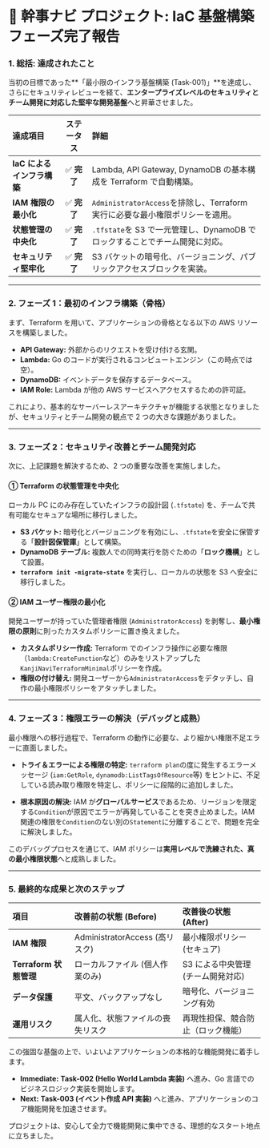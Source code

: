 # 🚀 幹事ナビ プロジェクト: IaC 基盤構築フェーズ完了報告

### 1. 総括: 達成されたこと

当初の目標であった**「最小限のインフラ基盤構築 (Task-001)」**を達成し、さらにセキュリティレビューを経て、**エンタープライズレベルのセキュリティとチーム開発に対応した堅牢な開発基盤**へと昇華させました。

| 達成項目                   | ステータス  | 詳細                                                                          |
| :------------------------- | :---------: | :---------------------------------------------------------------------------- |
| **IaC によるインフラ構築** | ✅ **完了** | Lambda, API Gateway, DynamoDB の基本構成を Terraform で自動構築。             |
| **IAM 権限の最小化**       | ✅ **完了** | `AdministratorAccess`を排除し、Terraform 実行に必要な最小権限ポリシーを適用。 |
| **状態管理の中央化**       | ✅ **完了** | `.tfstate`を S3 で一元管理し、DynamoDB でロックすることでチーム開発に対応。   |
| **セキュリティ堅牢化**     | ✅ **完了** | S3 バケットの暗号化、バージョニング、パブリックアクセスブロックを実装。       |

---

### 2. フェーズ 1：最初のインフラ構築（骨格）

まず、Terraform を用いて、アプリケーションの骨格となる以下の AWS リソースを構築しました。

- **API Gateway:** 外部からのリクエストを受け付ける玄関。
- **Lambda:** Go のコードが実行されるコンピュートエンジン（この時点では空）。
- **DynamoDB:** イベントデータを保存するデータベース。
- **IAM Role:** Lambda が他の AWS サービスへアクセスするための許可証。

これにより、基本的なサーバーレスアーキテクチャが機能する状態となりましたが、セキュリティとチーム開発の観点で 2 つの大きな課題がありました。

---

### 3. フェーズ 2：セキュリティ改善とチーム開発対応

次に、上記課題を解決するため、2 つの重要な改善を実施しました。

#### ① Terraform の状態管理を中央化

ローカル PC にのみ存在していたインフラの設計図 (`.tfstate`) を、チームで共有可能なセキュアな場所に移行しました。

- **S3 バケット:** 暗号化とバージョニングを有効にし、`.tfstate`を安全に保管する「**設計図保管庫**」として構築。
- **DynamoDB テーブル:** 複数人での同時実行を防ぐための「**ロック機構**」として設置。
- **`terraform init -migrate-state`** を実行し、ローカルの状態を S3 へ安全に移行しました。

#### ② IAM ユーザー権限の最小化

開発ユーザーが持っていた管理者権限 (`AdministratorAccess`) を剥奪し、**最小権限の原則**に則ったカスタムポリシーに置き換えました。

- **カスタムポリシー作成:** Terraform でのインフラ操作に必要な権限（`lambda:CreateFunction`など）のみをリストアップした`KanjiNaviTerraformMinimal`ポリシーを作成。
- **権限の付け替え:** 開発ユーザーから`AdministratorAccess`をデタッチし、自作の最小権限ポリシーをアタッチしました。

---

### 4. フェーズ 3：権限エラーの解決（デバッグと成熟）

最小権限への移行過程で、Terraform の動作に必要な、より細かい権限不足エラーに直面しました。

- **トライ＆エラーによる権限の特定:**
  `terraform plan`の度に発生するエラーメッセージ (`iam:GetRole`, `dynamodb:ListTagsOfResource`等) をヒントに、不足している読み取り権限を特定し、ポリシーに段階的に追加しました。

- **根本原因の解決:**
  IAM が**グローバルサービス**であるため、リージョンを限定する`Condition`が原因でエラーが再発していることを突き止めました。IAM 関連の権限を`Condition`のない別の`Statement`に分離することで、問題を完全に解決しました。

このデバッグプロセスを通じて、IAM ポリシーは**実用レベルで洗練された、真の最小権限状態**へと成熟しました。

---

### 5. 最終的な成果と次のステップ

| 項目                   | 改善前の状態 (Before)            | 改善後の状態 (After)               |
| :--------------------- | :------------------------------- | :--------------------------------- |
| **IAM 権限**           | AdministratorAccess (高リスク)   | 最小権限ポリシー (セキュア)        |
| **Terraform 状態管理** | ローカルファイル (個人作業のみ)  | S3 による中央管理 (チーム開発対応) |
| **データ保護**         | 平文、バックアップなし           | 暗号化、バージョニング有効         |
| **運用リスク**         | 属人化、状態ファイルの喪失リスク | 再現性担保、競合防止（ロック機能） |

この強固な基盤の上で、いよいよアプリケーションの本格的な機能開発に着手します。

- **Immediate:** **Task-002 (Hello World Lambda 実装)** へ進み、Go 言語でのビジネスロジック実装を開始します。
- **Next:** **Task-003 (イベント作成 API 実装)** へと進み、アプリケーションのコア機能開発を加速させます。

プロジェクトは、安心して全力で機能開発に集中できる、理想的なスタート地点に立ちました。
